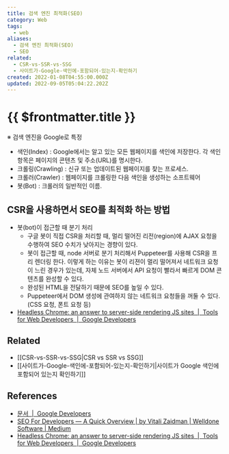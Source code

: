 ```yaml
---
title: 검색 엔진 최적화(SEO)
category: Web
tags:
  - web
aliases:
  - 검색 엔진 최적화(SEO)
  - SEO
related:
  - CSR-vs-SSR-vs-SSG
  - 사이트가-Google-색인에-포함되어-있는지-확인하기
created: 2022-01-08T04:55:00.000Z
updated: 2022-09-05T05:04:22.202Z
---
```


# {{ $frontmatter.title }}

※ 검색 엔진을 Google로 특정

- 색인(Index) : Google에서는 알고 있는 모든 웹페이지를 색인에 저장한다. 각 색인 항목은 페이지의 콘텐츠 및 주소(URL)를 명시한다.
- 크롤링(Crawling) : 신규 또는 업데이트된 웹페이지를 찾는 프로세스.
- 크롤러(Crawler) : 웹페이지를 크롤링한 다음 색인을 생성하는 소프트웨어
- 봇(Bot) : 크롤러의 일반적인 이름.

## CSR을 사용하면서 SEO를 최적화 하는 방법

- 봇(bot)이 접근할 때 분기 처리
  - 구글 봇이 직접 CSR을 처리할 때, 멀리 떨어진 리전(region)에 AJAX 요청을 수행하여 SEO 수치가 낮아지는 경향이 있다.
  - 봇이 접근할 때, node 서버로 분기 처리해서 Puppeteer를 사용해 CSR을 프리 렌더링 한다. 이렇게 하는 이유는 봇이 리젼이 멀리 떨어져서 네트워크 요청이 느린 경우가 있는데, 자체 노드 서버에서 API 요청이 빨라서 빠르게 DOM 콘텐츠를 완성할 수 있다.
  - 완성된 HTML을 전달하기 때문에 SEO를 높일 수 있다.
  - Puppeteer에서 DOM 생성에 관여하지 않는 네트워크 요청들을 꺼둘 수 있다. (CSS 요청, 폰트 요청 등)
- [Headless Chrome: an answer to server-side rendering JS sites  |  Tools for Web Developers  |  Google Developers](https://developers.google.com/web/tools/puppeteer/articles/ssr)

## Related

- [[CSR-vs-SSR-vs-SSG|CSR vs SSR vs SSG]]
- [[사이트가-Google-색인에-포함되어-있는지-확인하기|사이트가 Google 색인에 포함되어 있는지 확인하기]]

## References

- [문서  |  Google Developers](https://developers.google.com/search/docs)
- [SEO For Developers — A Quick Overview | by Vitali Zaidman | Welldone Software | Medium](https://medium.com/welldone-software/seo-for-developers-a-quick-overview-5b5b7ce34679)
- [Headless Chrome: an answer to server-side rendering JS sites  |  Tools for Web Developers  |  Google Developers](https://developers.google.com/web/tools/puppeteer/articles/ssr)
